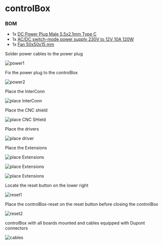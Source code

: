 # controlBox

### BOM
* 1x [DC Power Plug Male 5.5x2.1mm Type C](https://www.aliexpress.com/item/1005003324016159.html)
* 1x [AC/DC switch-mode power supply 230V to 12V 10A 120W](https://www.ebay.de/itm/386404788570)
* 1x [Fan 50x50x15 mm](https://www.aliexpress.com/item/1005003960311498.html)

Solder power cables to the power plug

![power1](/controlBox/power1.jpg)

Fix the power plug to the controlBox

![power2](/controlBox/power2.jpg)

Place the InterConn

![place InterConn](/controlBox/place%20InterConn.jpg)

Place the CNC shield

![place CNC SHield](/controlBox/place%20CNC%20SHield.jpg)

Place the drivers

![place driver](/controlBox/place%20driver.jpg)

Place the Extensions

![place Extensions](/controlBox/place%20Extensions%201.jpg)

![place Extensions](/controlBox/place%20Extensions%202.jpg)

![place Extensions](/controlBox/place%20Extensions%203.jpg)

Locate the reset button on the lower right

![reset1](/controlBox/reset1.jpg)

Place the controlBox-reset on the reset button before closing the controlBox

![reset2](/controlBox/reset2.jpg)

controlBox with all boards mounted and cables equipped with Dupont connectors

![cables](/controlBox/cables.jpg)
